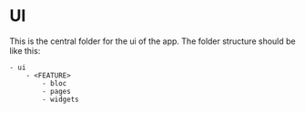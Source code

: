 # UI

This is the central folder for the ui of the app.
The folder structure should be like this:

```text
- ui
    - <FEATURE>
        - bloc
        - pages
        - widgets
```